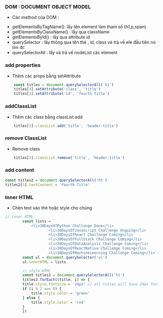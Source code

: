 ### DOM : DOCUMENT OBJECT MODEL
-   Các method của DOM :
+   getElementsByTagName(): lấy tên element  làm tham số (h1,p,span)
+   getElementsByClassName() : lấy qua className
+   getElementsById() : lấy qua attribute id 
+   querySelector : lấy thông qua tên thẻ , id, class và trả về ele đầu tiên nó tìm đc
+   querySelectorAll : lấy và trả về nodeList các element

### add properties
-   Thêm các props bằng setAttribute
```js
    const titles = document.querySelectorAll('h1')
    titles[3].setAttribute('class', 'title')
    titles[3].setAttribute('id', 'fourth-title')
```
### addClassList
-   Thêm các class bằng classList.add
```js
    titles[3].classList.add('title', 'header-title')
```
### remove ClassList
-   Remove class
```js
    titles[3].classList.remove('title', 'header-title')
```
### add content
```js
const titles2 = document.querySelectorAll('h1')
titles2[3].textContent = 'Fourth Title'
```
### Inner HTML
-   Chèn text vào thẻ hoặc style cho chúng
```js
// inner HTML
        const lists = `
            <li>30DaysOfPython Challenge Done</li>
                    <li>30DaysOfJavaScript Challenge Ongoing</li>
                    <li>30DaysOfReact Challenge Coming</li>
                    <li>30DaysOfFullStack Challenge Coming</li>
                    <li>30DaysOfDataAnalysis Challenge Coming</li>
                    <li>30DaysOfReactNative Challenge Coming</li>
                    <li>30DaysOfMachineLearning Challenge Coming</li>`
        const ul = document.querySelector('ul')
        ul.innerHTML = lists

        // style HTML
        const titles3 = document.querySelectorAll('h1')
        titles3.forEach((title, i) => {
        title.style.fontSize = '24px' // all titles will have 24px font size
        if (i % 2 === 0) {
            title.style.color = 'green'
        } else {
            title.style.color = 'red'
        }
        })
```